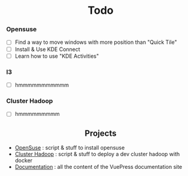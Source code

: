 <h1 align="center">Todo</h1>

### Opensuse
- [ ] Find a way to move windows with more position than "Quick Tile"
- [ ] Install & Use KDE Connect
- [ ] Learn how to use "KDE Activities"

### I3
- [ ] hmmmmmmmmmmm

### Cluster Hadoop
- [ ] hmmmmmmmmm


<h2 align="center">Projects</h2>

- [OpenSuse](https://github.com/pragmatias/opensuse) : script & stuff to install opensuse
- [Cluster Hadoop](https://github.com/pragmatias/clusterhadoop) : script & stuff to deploy a dev cluster hadoop with docker
- [Documentation](https://github.com/pragmatias/documentation) : all the content of the VuePress documentation site


